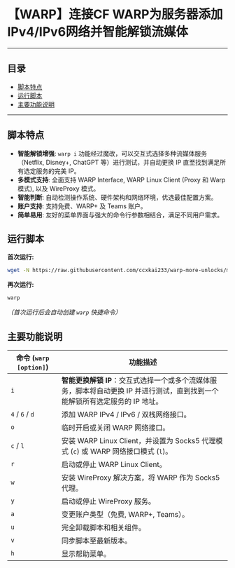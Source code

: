 # 【WARP】连接CF WARP为服务器添加IPv4/IPv6网络并智能解锁流媒体

* * *

## 目录

- [脚本特点](#脚本特点)
- [运行脚本](#运行脚本)
- [主要功能说明](#主要功能说明)

* * *

## 脚本特点

*   **智能解锁增强**: `warp i` 功能经过魔改，可以交互式选择多种流媒体服务（Netflix, Disney+, ChatGPT 等）进行测试，并自动更换 IP 直至找到满足所有选定服务的完美 IP。
*   **多模式支持**: 全面支持 WARP Interface, WARP Linux Client (Proxy 和 Warp 模式), 以及 WireProxy 模式。
*   **智能判断**: 自动检测操作系统、硬件架构和网络环境，优选最佳配置方案。
*   **账户支持**: 支持免费、WARP+ 及 Teams 账户。
*   **简单易用**: 友好的菜单界面与强大的命令行参数相结合，满足不同用户需求。

## 运行脚本

**首次运行:**
```bash
wget -N https://raw.githubusercontent.com/ccxkai233/warp-more-unlocks/main/menu.sh && bash menu.sh
```

**再次运行:**
```bash
warp
```
*（首次运行后会自动创建 `warp` 快捷命令）*

## 主要功能说明

| 命令 (`warp [option]`) | 功能描述 |
| ---------------------- | ------------------------------------------------------------ |
| `i`                    | **智能更换解锁 IP**：交互式选择一个或多个流媒体服务，脚本将自动更换 IP 并进行测试，直到找到一个能解锁所有选定服务的 IP 地址。 |
| `4` / `6` / `d`        | 添加 WARP IPv4 / IPv6 / 双栈网络接口。 |
| `o`                    | 临时开启或关闭 WARP 网络接口。 |
| `c` / `l`              | 安装 WARP Linux Client，并设置为 Socks5 代理模式 (`c`) 或 WARP 网络接口模式 (`l`)。 |
| `r`                    | 启动或停止 WARP Linux Client。 |
| `w`                    | 安装 WireProxy 解决方案，将 WARP 作为 Socks5 代理。 |
| `y`                    | 启动或停止 WireProxy 服务。 |
| `a`                    | 变更账户类型（免费, WARP+, Teams）。 |
| `u`                    | 完全卸载脚本和相关组件。 |
| `v`                    | 同步脚本至最新版本。 |
| `h`                    | 显示帮助菜单。 |